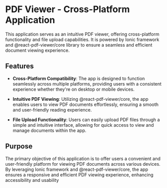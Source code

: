 # PDF Viewer - Cross-Platform Application

This application serves as an intuitive PDF viewer, offering cross-platform functionality and file upload capabilities. It is powered by Ionic framework and @react-pdf-viewer/core library to ensure a seamless and efficient document viewing experience.

## Features

- **Cross-Platform Compatibility**: The app is designed to function seamlessly across multiple platforms, providing users with a consistent experience whether they're on desktop or mobile devices.

- **Intuitive PDF Viewing**: Utilizing @react-pdf-viewer/core, the app enables users to view PDF documents effortlessly, ensuring a smooth and user-friendly reading experience.

- **File Upload Functionality**: Users can easily upload PDF files through a simple and intuitive interface, allowing for quick access to view and manage documents within the app.

## Purpose

The primary objective of this application is to offer users a convenient and user-friendly platform for viewing PDF documents across various devices. By leveraging Ionic framework and @react-pdf-viewer/core, the app ensures a responsive and efficient PDF viewing experience, enhancing accessibility and usability
